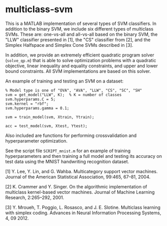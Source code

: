 # multiclass-svm

This is a MATLAB implementation of several types of SVM classifiers. 
In addition to the binary SVM, we include six different types of multiclass SVMs.
These are: one-vs-all and all-vs-all based on the binary SVM, the "LLW" classifier presented in [1], the "CS" classifier from [2], 
and the Simplex Halfspace and Simplex Cone SVMs described in [3].

In addition, we provide an extremely efficient quadratic program solver (`solve_qp.m`) that is able to solve optimization problems with a quadratic objective,
linear inequality and equality constraints, and upper and lower bound constraints.
All SVM implementations are based on this solver.

An example of training and testing an SVM on a dataset:

    % Model type is one of "OVA", "AVA", "LLW", "CS", "SC", "SH"
    svm = get_model("LLW", K);  % K = number of classes
    svm.hyperparams.C = 5;
    svm.kernel = "rbf";
    svm.hyperparams.gamma = 0.1;

    svm = train_model(svm, Xtrain, Ytrain);

    acc = test_model(svm, Xtest, Ytest);
    
Also included are functions for performing crossvalidation and hyperparameter optimization.

See the script file `SCRIPT_mnist.m` for an example of training hyperparameters and then training a full model and 
testing its accuracy on test data using the MNIST handwriting recognition dataset.



[1] Y. Lee, Y. Lin, and G. Wahba. Multicategory support vector machines. Journal of the American
Statistical Association, 99:465, 67–81, 2004.

[2] K. Crammer and Y. Singer. On the algorithmic implementation of multiclass kernel-based vector
machines. Journal of Machine Learning Research, 2:265–292, 2001.

[3] Y. Mroueh, T. Poggio, L. Rosasco, and J. E. Slotine. Multiclass learning with simplex coding. Advances
in Neural Information Processing Systems, 4, 09 2012.
